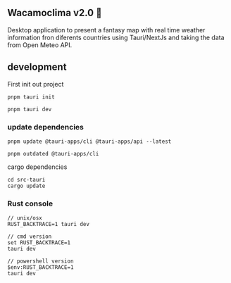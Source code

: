 ## Wacamoclima v2.0 🥑
Desktop application to present a fantasy map with real time weather information fron diferents countries using Tauri/NextJs and taking the data from Open Meteo API.

## development

First init out project

```
pnpm tauri init

pnpm tauri dev
```

### update dependencies

```
pnpm update @tauri-apps/cli @tauri-apps/api --latest

pnpm outdated @tauri-apps/cli
```

cargo dependencies

```
cd src-tauri
cargo update
```

### Rust console

```
// unix/osx
RUST_BACKTRACE=1 tauri dev

// cmd version
set RUST_BACKTRACE=1
tauri dev

// powershell version
$env:RUST_BACKTRACE=1
tauri dev
```
